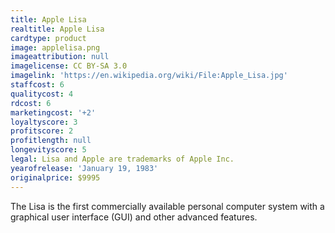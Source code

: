 ```yaml
---
title: Apple Lisa
realtitle: Apple Lisa
cardtype: product
image: applelisa.png
imageattribution: null
imagelicense: CC BY-SA 3.0
imagelink: 'https://en.wikipedia.org/wiki/File:Apple_Lisa.jpg'
staffcost: 6
qualitycost: 4
rdcost: 6
marketingcost: '+2'
loyaltyscore: 3
profitscore: 2
profitlength: null
longevityscore: 5
legal: Lisa and Apple are trademarks of Apple Inc.
yearofrelease: 'January 19, 1983'
originalprice: $9995
---
```


The Lisa is the first commercially available personal computer system with a graphical user interface (GUI) and other advanced features.
